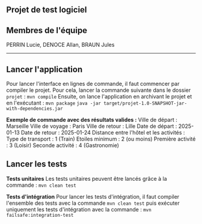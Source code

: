 ## Projet de test logiciel 

## Membres de l'équipe

PERRIN Lucie, DENOCE Allan, BRAUN Jules

****

## Lancer l'application
Pour lancer l'interface en lignes de commande, il faut commencer par compiler le projet. Pour cela, lancer la commande suivante dans le dossier `projet` :
`mvn compile`
Ensuite, on lance l'application en archivant le projet et en l'exécutant :
`mvn package`
`java -jar target/projet-1.0-SNAPSHOT-jar-with-dependencies.jar`

**Exemple de commande avec des résultats valides :**
Ville de départ : Marseille
Ville de voyage : Paris
Ville de retour : Lille
Date de départ : 2025-01-13
Date de retour : 2025-01-24
Distance entre l'hôtel et les activités : 
Type de transport : 1 (Train)
Etoiles minimum : 2 (ou moins)
Première activité : 3 (Loisir)
Seconde activité : 4 (Gastronomie)


## Lancer les tests
**Tests unitaires**
Les tests unitaires peuvent être lancés grâce à la commande :
`mvn clean test`

**Tests d'intégration**
Pour lancer les tests d'intégration, il faut compiler l'ensemble des tests avec la commande `mvn clean test` puis exécuter uniquement les tests d'intégration avec la commande :
`mvn failsafe:integration-test`